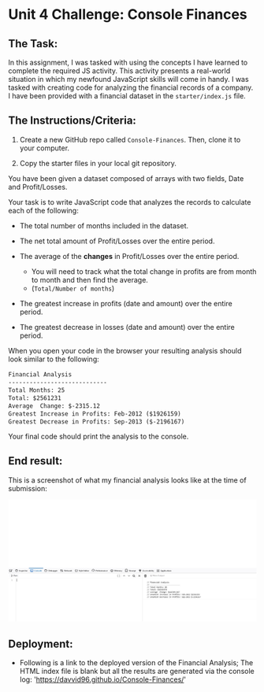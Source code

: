 # Unit 4 Challenge: Console Finances

## The Task:

In this assignment, I was tasked with using the concepts I have learned to complete the required JS activity. This activity presents a real-world situation in which my newfound JavaScript skills will come in handy. I was tasked with creating code for analyzing the financial records of a company. I have been provided with a financial dataset in the `starter/index.js` file.

## The Instructions/Criteria:

1. Create a new GitHub repo called `Console-Finances`. Then, clone it to your computer.

2. Copy the starter files in your local git repository.
   
You have been given a dataset composed of arrays with two fields, Date and Profit/Losses.

Your task is to write JavaScript code that analyzes the records to calculate each of the following:

* The total number of months included in the dataset.

* The net total amount of Profit/Losses over the entire period.

* The average of the **changes** in Profit/Losses over the entire period.
  * You will need to track what the total change in profits are from month to month and then find the average.
  * (`Total/Number of months`)

* The greatest increase in profits (date and amount) over the entire period.

* The greatest decrease in losses (date and amount) over the entire period.

When you open your code in the browser your resulting analysis should look similar to the following:

  ```text
  Financial Analysis
  ----------------------------
  Total Months: 25
  Total: $2561231
  Average  Change: $-2315.12
  Greatest Increase in Profits: Feb-2012 ($1926159)
  Greatest Decrease in Profits: Sep-2013 ($-2196167)
  ```

Your final code should print the analysis to the console.

## End result:

This is a screenshot of what my financial analysis looks like at the time of submission:

![financial analysis screenshot](./Images/financialanalysis.jpg)

## Deployment:

* Following is a link to the deployed version of the Financial Analysis; The HTML index file is blank but all the results are generated via the console log: 'https://davvid96.github.io/Console-Finances/'

